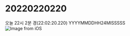 # 20220220220
오늘 22시 2분 경(22:02:20.220) YYYYMMDDHH24MISSSSS
![Image from iOS](https://user-images.githubusercontent.com/48819383/154838887-8538ea49-fa5f-408f-877a-6c78e0b13539.jpg)
